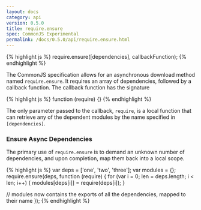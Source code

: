 ```yaml
---
layout: docs
category: api
version: 0.5.0
title: require.ensure
spec: CommonJS Experimental
permalink: /docs/0.5.0/api/require.ensure.html
---
```


{% highlight js %}
require.ensure([dependencies], callbackFunction);
{% endhighlight %}

The CommonJS specification allows for an asynchronous download method named `require.ensure`. It requires an array of dependencies, followed by a callback function. The callback function has the signature

{% highlight js %}
function (require) {}
{% endhighlight %}

The only parameter passed to the callback, `require`, is a local function that can retrieve any of the dependent modules by the name specified in `[dependencies]`.

### Ensure Async Dependencies

The primary use of `require.ensure` is to demand an unknown number of dependencies, and upon completion, map them back into a local scope.

{% highlight js %}
var deps = ['one', 'two', 'three'];
var modules = {};
require.ensure(deps, function (require) {
  for (var i = 0; len = deps.length; i < len; i++) {
    modules[deps[i]] = require(deps[i]);
  }

  // modules now contains the exports of all the dependencies, mapped to their name
});
{% endhighlight %}
